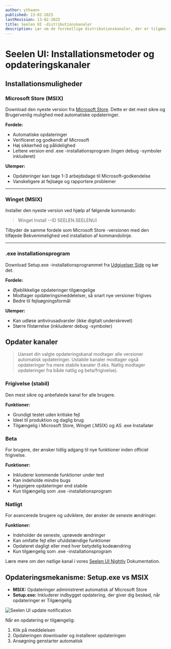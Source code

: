 ```yaml
---
author: ythaann
published: 13-02-2025
lastRevision: 13-02-2025
title: Seelen UI -distributionskanaler
description: Lær om de forskellige distributionskanaler, der er tilgængelige for Seelen UI
---
```


# Seelen UI: Installationsmetoder og opdateringskanaler

## Installationsmuligheder

### Microsoft Store (MSIX)

Download den nyeste version fra
[Microsoft Store](https://www.microsoft.com/store). Dette er det mest sikre og
Brugervenlig mulighed med automatiske opdateringer.

**Fordele:**

- Automatiske opdateringer
- Verificeret og godkendt af Microsoft
- Høj sikkerhed og pålidelighed
- Lettere version end .exe -installationsprogram (ingen debug -symboler
  inkluderet)

**Ulemper:**

- Opdateringer kan tage 1-3 arbejdsdage til Microsoft-godkendelse
- Vanskeligere at fejlsøge og rapportere problemer

---

### Winget (MSIX)

Installer den nyeste version ved hjælp af følgende kommando:

> Winget Install --ID SEELEN.SEELENUI

Tilbyder de samme fordele som Microsoft Store -versionen med den tilføjede
Bekvemmelighed ved installation af kommandolinje.

---

### .exe installationsprogram

Download Setup.exe -installationsprogrammet fra
[Udgivelser Side](https://github.com/eythaann/Seelen-UI/releases) og kør det.

**Fordele:**

- Øjeblikkelige opdateringer tilgængelige
- Modtager opdateringsmeddelelser, så snart nye versioner frigives
- Bedre til fejlsøgningsformål

**Ulemper:**

- Kan udløse antivirusadvarsler (ikke digitalt underskrevet)
- Større filstørrelse (inkluderer debug -symboler)

## Opdater kanaler

> Uanset din valgte opdateringskanal modtager alle versioner automatisk
> opdateringer. Ustabile kanaler modtager også opdateringer fra mere stabile
> kanaler (f.eks. Natlig modtager opdateringer fra både natlig og
> beta/frigivelse).

### Frigivelse (stabil)

Den mest sikre og anbefalede kanal for alle brugere.

**Funktioner:**

- Grundigt testet uden kritiske fejl
- Ideel til produktion og daglig brug
- Tilgængelig i Microsoft Store, Winget (.MSIX) og AS .exe Installatør

### Beta

For brugere, der ønsker tidlig adgang til nye funktioner inden officiel
frigivelse.

**Funktioner:**

- Inkluderer kommende funktioner under test
- Kan indeholde mindre bugs
- Hyppigere opdateringer end stabile
- Kun tilgængelig som .exe -installationsprogram

### Natligt

For avancerede brugere og udviklere, der ønsker de seneste ændringer.

**Funktioner:**

- Indeholder de seneste, uprøvede ændringer
- Kan omfatte fejl eller ufuldstændige funktioner
- Opdateret dagligt eller med hver betydelig kodeændring
- Kun tilgængelig som .exe -installationsprogram

Lære mere om den natlige kanal i vores
[Seelen UI Nightly](https://seelen.io/blog/nightly) Dokumentation.

## Opdateringsmekanisme: Setup.exe vs MSIX

- **MSIX:** Opdateringer administreret automatisk af Microsoft Store
- **Setup.exe:** Inkluderer indbygget opdatering, der giver dig besked, når
  opdateringer er Tilgængelig

![Seelen UI update notification](https://github.com/Seelen-Inc/slu-blog/blob/master/blog/seelen-ui-distribution-channels/image.png?raw=true)

Når en opdatering er tilgængelig:

1. Klik på meddelelsen
2. Opdateringen downloader og installerer opdateringen
3. Ansøgning genstarter automatisk
